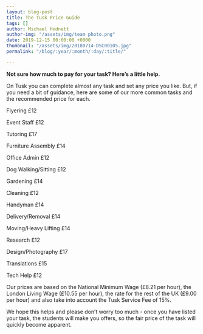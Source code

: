 ```yaml
---
layout: blog-post
title: The Tusk Price Guide
tags: []
author: Michael Hodnett
author-img: "/assets/img/team photo.png"
date: 2019-12-15 00:00:00 +0000
thumbnail: "/assets/img/20180714-DSC00105.jpg"
permalink: "/blog/:year/:month/:day/:title/"

---
```

**Not sure how much to pay for your task? Here’s a little help.**

On Tusk you can complete almost any task and set any price you like. But, if you need a bit of guidance, here are some of our more common tasks and the recommended price for each.

Flyering                              £12

Event Staff                          £12

Tutoring                              £17

Furniture Assembly             £14

Office Admin                      £12

Dog Walking/Sitting           £12

Gardening                          £14

Cleaning                             £12

Handyman                          £14

Delivery/Removal               £14

Moving/Heavy Lifting         £14

Research                             £12

Design/Photography          £17

Translations                        £15

Tech Help                           £12

Our prices are based on the National Minimum Wage (£8.21 per hour), the London Living Wage (£10.55 per hour), the rate for the rest of the UK (£9.00 per hour) and also take into account the Tusk Service Fee of 15%.

We hope this helps and please don’t worry too much - once you have listed your task, the students will make you offers, so the fair price of the task will quickly become apparent.